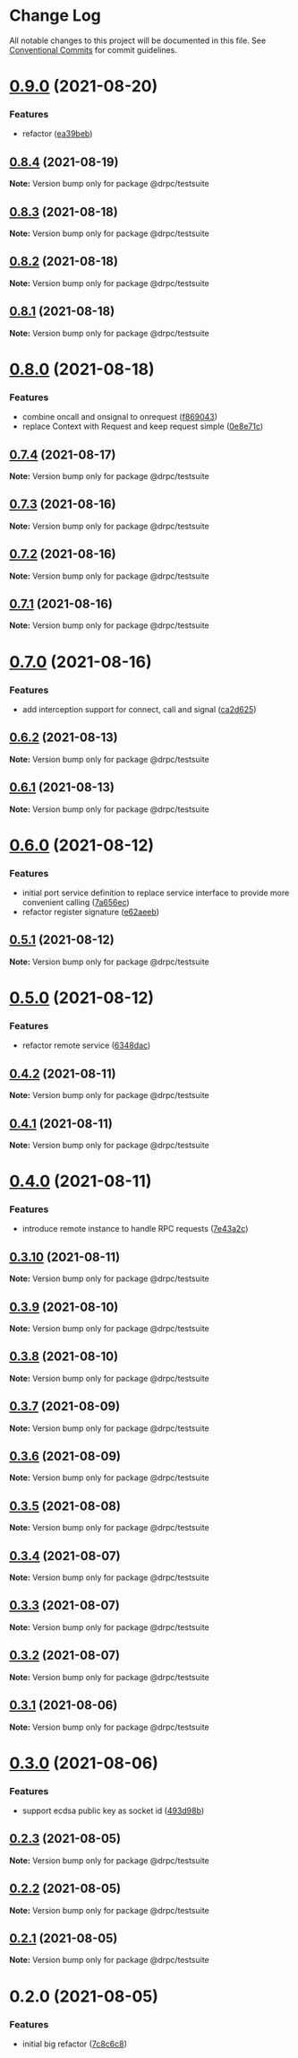 # Change Log

All notable changes to this project will be documented in this file.
See [Conventional Commits](https://conventionalcommits.org) for commit guidelines.

# [0.9.0](https://gitr.net/mindary/drpc/compare/@drpc/testsuite@0.8.4...@drpc/testsuite@0.9.0) (2021-08-20)


### Features

* refactor ([ea39beb](https://gitr.net/mindary/drpc/commits/ea39bebef040ff8e0cfba515742776b8bfb9bc5e))





## [0.8.4](https://gitr.net/mindary/drpc/compare/@drpc/testsuite@0.8.3...@drpc/testsuite@0.8.4) (2021-08-19)

**Note:** Version bump only for package @drpc/testsuite





## [0.8.3](https://gitr.net/mindary/drpc/compare/@drpc/testsuite@0.8.2...@drpc/testsuite@0.8.3) (2021-08-18)

**Note:** Version bump only for package @drpc/testsuite





## [0.8.2](https://gitr.net/mindary/drpc/compare/@drpc/testsuite@0.8.1...@drpc/testsuite@0.8.2) (2021-08-18)

**Note:** Version bump only for package @drpc/testsuite





## [0.8.1](https://gitr.net/mindary/drpc/compare/@drpc/testsuite@0.8.0...@drpc/testsuite@0.8.1) (2021-08-18)

**Note:** Version bump only for package @drpc/testsuite





# [0.8.0](https://gitr.net/mindary/drpc/compare/@drpc/testsuite@0.7.4...@drpc/testsuite@0.8.0) (2021-08-18)


### Features

* combine oncall and onsignal to onrequest ([f869043](https://gitr.net/mindary/drpc/commits/f869043438070e3188c06dfdea94b093ed984685))
* replace Context with Request and keep request simple ([0e8e71c](https://gitr.net/mindary/drpc/commits/0e8e71c0d086d46c1b70a5a951224970bc4d2105))





## [0.7.4](https://gitr.net/mindary/drpc/compare/@drpc/testsuite@0.7.3...@drpc/testsuite@0.7.4) (2021-08-17)

**Note:** Version bump only for package @drpc/testsuite





## [0.7.3](https://gitr.net/mindary/drpc/compare/@drpc/testsuite@0.7.2...@drpc/testsuite@0.7.3) (2021-08-16)

**Note:** Version bump only for package @drpc/testsuite





## [0.7.2](https://gitr.net/mindary/drpc/compare/@drpc/testsuite@0.7.1...@drpc/testsuite@0.7.2) (2021-08-16)

**Note:** Version bump only for package @drpc/testsuite





## [0.7.1](https://gitr.net/mindary/drpc/compare/@drpc/testsuite@0.7.0...@drpc/testsuite@0.7.1) (2021-08-16)

**Note:** Version bump only for package @drpc/testsuite





# [0.7.0](https://gitr.net/mindary/drpc/compare/@drpc/testsuite@0.6.2...@drpc/testsuite@0.7.0) (2021-08-16)


### Features

* add interception support for connect, call and signal ([ca2d625](https://gitr.net/mindary/drpc/commits/ca2d625c216f18420c7d5c73ed26296ca9297974))





## [0.6.2](https://gitr.net/mindary/drpc/compare/@drpc/testsuite@0.6.1...@drpc/testsuite@0.6.2) (2021-08-13)

**Note:** Version bump only for package @drpc/testsuite





## [0.6.1](https://gitr.net/mindary/drpc/compare/@drpc/testsuite@0.6.0...@drpc/testsuite@0.6.1) (2021-08-13)

**Note:** Version bump only for package @drpc/testsuite





# [0.6.0](https://gitr.net/mindary/drpc/compare/@drpc/testsuite@0.5.1...@drpc/testsuite@0.6.0) (2021-08-12)


### Features

* initial port service definition to replace service interface to provide more convenient calling ([7a656ec](https://gitr.net/mindary/drpc/commits/7a656ec4ab655f091a4f62963e2be3ba05b77d36))
* refactor register signature ([e62aeeb](https://gitr.net/mindary/drpc/commits/e62aeeb9779963fb18221505f47ba29e5fb279ad))





## [0.5.1](https://gitr.net/mindary/drpc/compare/@drpc/testsuite@0.5.0...@drpc/testsuite@0.5.1) (2021-08-12)

**Note:** Version bump only for package @drpc/testsuite





# [0.5.0](https://gitr.net/mindary/drpc/compare/@drpc/testsuite@0.4.2...@drpc/testsuite@0.5.0) (2021-08-12)


### Features

* refactor remote service ([6348dac](https://gitr.net/mindary/drpc/commits/6348dacb487a3ae96b3bb0180b6fa322b9ac4263))





## [0.4.2](https://gitr.net/mindary/drpc/compare/@drpc/testsuite@0.4.1...@drpc/testsuite@0.4.2) (2021-08-11)

**Note:** Version bump only for package @drpc/testsuite





## [0.4.1](https://gitr.net/mindary/drpc/compare/@drpc/testsuite@0.4.0...@drpc/testsuite@0.4.1) (2021-08-11)

**Note:** Version bump only for package @drpc/testsuite





# [0.4.0](https://gitr.net/mindary/drpc/compare/@drpc/testsuite@0.3.10...@drpc/testsuite@0.4.0) (2021-08-11)


### Features

* introduce remote instance to handle RPC requests ([7e43a2c](https://gitr.net/mindary/drpc/commits/7e43a2c18a8d56c9a9bbf67745df891bef397363))





## [0.3.10](https://gitr.net/mindary/drpc/compare/@drpc/testsuite@0.3.9...@drpc/testsuite@0.3.10) (2021-08-11)

**Note:** Version bump only for package @drpc/testsuite





## [0.3.9](https://gitr.net/mindary/drpc/compare/@drpc/testsuite@0.3.8...@drpc/testsuite@0.3.9) (2021-08-10)

**Note:** Version bump only for package @drpc/testsuite





## [0.3.8](https://gitr.net/mindary/drpc/compare/@drpc/testsuite@0.3.7...@drpc/testsuite@0.3.8) (2021-08-10)

**Note:** Version bump only for package @drpc/testsuite





## [0.3.7](https://gitr.net/mindary/drpc/compare/@drpc/testsuite@0.3.6...@drpc/testsuite@0.3.7) (2021-08-09)

**Note:** Version bump only for package @drpc/testsuite





## [0.3.6](https://gitr.net/mindary/drpc/compare/@drpc/testsuite@0.3.5...@drpc/testsuite@0.3.6) (2021-08-09)

**Note:** Version bump only for package @drpc/testsuite





## [0.3.5](https://gitr.net/mindary/drpc/compare/@drpc/testsuite@0.3.4...@drpc/testsuite@0.3.5) (2021-08-08)

**Note:** Version bump only for package @drpc/testsuite





## [0.3.4](https://gitr.net/mindary/drpc/compare/@drpc/testsuite@0.3.3...@drpc/testsuite@0.3.4) (2021-08-07)

**Note:** Version bump only for package @drpc/testsuite





## [0.3.3](https://gitr.net/mindary/drpc/compare/@drpc/testsuite@0.3.2...@drpc/testsuite@0.3.3) (2021-08-07)

**Note:** Version bump only for package @drpc/testsuite





## [0.3.2](https://gitr.net/mindary/drpc/compare/@drpc/testsuite@0.3.1...@drpc/testsuite@0.3.2) (2021-08-07)

**Note:** Version bump only for package @drpc/testsuite





## [0.3.1](https://gitr.net/mindary/drpc/compare/@drpc/testsuite@0.3.0...@drpc/testsuite@0.3.1) (2021-08-06)

**Note:** Version bump only for package @drpc/testsuite





# [0.3.0](https://gitr.net/mindary/drpc/compare/@drpc/testsuite@0.2.3...@drpc/testsuite@0.3.0) (2021-08-06)


### Features

* support ecdsa public key as socket id ([493d98b](https://gitr.net/mindary/drpc/commits/493d98b2f924ae1c5dbf25ef5603082c3f35f928))





## [0.2.3](https://gitr.net/mindary/drpc/compare/@drpc/testsuite@0.2.2...@drpc/testsuite@0.2.3) (2021-08-05)

**Note:** Version bump only for package @drpc/testsuite





## [0.2.2](https://gitr.net/mindary/drpc/compare/@drpc/testsuite@0.2.1...@drpc/testsuite@0.2.2) (2021-08-05)

**Note:** Version bump only for package @drpc/testsuite





## [0.2.1](https://gitr.net/mindary/drpc/compare/@drpc/testsuite@0.2.0...@drpc/testsuite@0.2.1) (2021-08-05)

**Note:** Version bump only for package @drpc/testsuite





# 0.2.0 (2021-08-05)


### Features

* initial big refactor ([7c8c6c8](https://gitr.net/mindary/drpc/commits/7c8c6c813f12b4d686b4f59feab4c4abc01e30e6))
